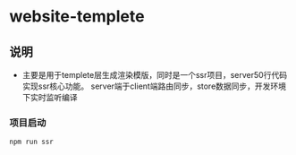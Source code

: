 # website-templete

## 说明
+ 主要是用于templete层生成渲染模版，同时是一个ssr项目，server50行代码实现ssr核心功能。
server端于client端路由同步，store数据同步，开发环境下实时监听编译

### 项目启动
```
npm run ssr
```

